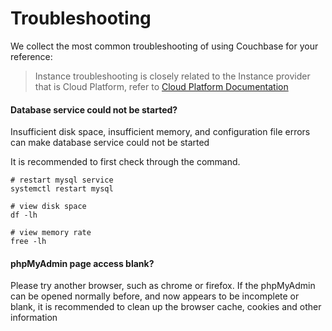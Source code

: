 # Troubleshooting

We collect the most common troubleshooting of using Couchbase for your reference:

> Instance troubleshooting is closely related to the Instance provider that is Cloud Platform, refer to [Cloud Platform Documentation](https://support.websoft9.com/docs/faq/tech-instance.html)

#### Database service could not be started?

Insufficient disk space, insufficient memory, and configuration file errors can make database service could not be started  

It is recommended to first check through the command.

```shell
# restart mysql service
systemctl restart mysql

# view disk space
df -lh

# view memory rate
free -lh
```

#### phpMyAdmin page access blank?

Please try another browser, such as chrome or firefox. If the phpMyAdmin can be opened normally before, and now appears to be incomplete or blank, it is recommended to clean up the browser cache, cookies and other information